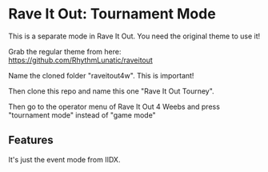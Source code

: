 # Rave It Out: Tournament Mode
This is a separate mode in Rave It Out. You need the original theme to use it!

Grab the regular theme from here: https://github.com/RhythmLunatic/raveitout

Name the cloned folder "raveitout4w". This is important!

Then clone this repo and name this one "Rave It Out Tourney".

Then go to the operator menu of Rave It Out 4 Weebs and press "tournament mode" instead of "game mode"

## Features
It's just the event mode from IIDX.
